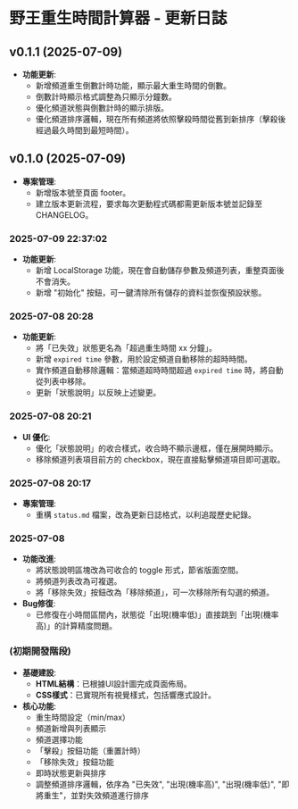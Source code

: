 # 野王重生時間計算器 - 更新日誌

## v0.1.1 (2025-07-09)

- **功能更新**:
    - 新增頻道重生倒數計時功能，顯示最大重生時間的倒數。
    - 倒數計時顯示格式調整為只顯示分鐘數。
    - 優化頻道狀態與倒數計時的顯示排版。
    - 優化頻道排序邏輯，現在所有頻道將依照擊殺時間從舊到新排序（擊殺後經過最久時間到最短時間）。

## v0.1.0 (2025-07-09)

- **專案管理**:
    - 新增版本號至頁面 footer。
    - 建立版本更新流程，要求每次更動程式碼都需更新版本號並記錄至 CHANGELOG。


### 2025-07-09 22:37:02
- **功能更新**:
    - 新增 LocalStorage 功能，現在會自動儲存參數及頻道列表，重整頁面後不會消失。
    - 新增 "初始化" 按鈕，可一鍵清除所有儲存的資料並恢復預設狀態。

### 2025-07-08 20:28
- **功能更新**:
    - 將「已失效」狀態更名為「超過重生時間 xx 分鐘」。
    - 新增 `expired time` 參數，用於設定頻道自動移除的超時時間。
    - 實作頻道自動移除邏輯：當頻道超時時間超過 `expired time` 時，將自動從列表中移除。
    - 更新「狀態說明」以反映上述變更。

### 2025-07-08 20:21
- **UI 優化**:
    - 優化「狀態說明」的收合樣式，收合時不顯示邊框，僅在展開時顯示。
    - 移除頻道列表項目前方的 checkbox，現在直接點擊頻道項目即可選取。

### 2025-07-08 20:17
- **專案管理**:
    - 重構 `status.md` 檔案，改為更新日誌格式，以利追蹤歷史紀錄。

### 2025-07-08
- **功能改進**:
    - 將狀態說明區塊改為可收合的 toggle 形式，節省版面空間。
    - 將頻道列表改為可複選。
    - 將「移除失效」按鈕改為「移除頻道」，可一次移除所有勾選的頻道。
- **Bug修復**:
    - 已修復在小時間區間內，狀態從「出現(機率低)」直接跳到「出現(機率高)」的計算精度問題。

### (初期開發階段)
- **基礎建設**:
    - **HTML結構**：已根據UI設計圖完成頁面佈局。
    - **CSS樣式**：已實現所有視覺樣式，包括響應式設計。
- **核心功能**:
    - 重生時間設定（min/max）
    - 頻道新增與列表顯示
    - 頻道選擇功能
    - 「擊殺」按鈕功能（重置計時）
    - 「移除失效」按鈕功能
    - 即時狀態更新與排序
    - 調整頻道排序邏輯，依序為 "已失效", "出現(機率高)", "出現(機率低)", "即將重生"，並對失效頻道進行排序
